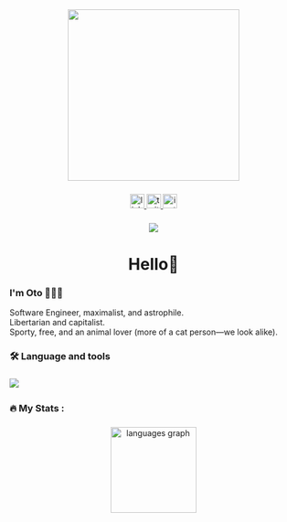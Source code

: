 <div align="center">
  <img height="300" src="https://images-wixmp-ed30a86b8c4ca887773594c2.wixmp.com/f/31720222-1ebc-4a40-ac55-aa86f2720468/db5hfk5-ad7cf820-7ae0-4c17-8a07-6b8530a8dea3.gif?token=eyJ0eXAiOiJKV1QiLCJhbGciOiJIUzI1NiJ9.eyJzdWIiOiJ1cm46YXBwOjdlMGQxODg5ODIyNjQzNzNhNWYwZDQxNWVhMGQyNmUwIiwiaXNzIjoidXJuOmFwcDo3ZTBkMTg4OTgyMjY0MzczYTVmMGQ0MTVlYTBkMjZlMCIsIm9iaiI6W1t7InBhdGgiOiJcL2ZcLzMxNzIwMjIyLTFlYmMtNGE0MC1hYzU1LWFhODZmMjcyMDQ2OFwvZGI1aGZrNS1hZDdjZjgyMC03YWUwLTRjMTctOGEwNy02Yjg1MzBhOGRlYTMuZ2lmIn1dXSwiYXVkIjpbInVybjpzZXJ2aWNlOmZpbGUuZG93bmxvYWQiXX0.N2XdrKywtsBlmAsV4RM12Kt94YhNjwA_CcHTrvdvLc4"  />
</div>

###

<div align="center">
  <a href="https://www.linkedin.com/in/otosharvashidze/" target="_blank">
    <img src="https://img.shields.io/static/v1?message=LinkedIn&logo=linkedin&label=&color=0077B5&logoColor=white&labelColor=&style=for-the-badge" height="25" alt="linkedin logo"  />
  </a>
  <a href="https://x.com/OSharvashidze" target="_blank">
    <img src="https://img.shields.io/static/v1?message=Twitter&logo=twitter&label=&color=1DA1F2&logoColor=white&labelColor=&style=for-the-badge" height="25" alt="twitter logo"  />
  </a>
  <a href="https://www.instagram.com/otoadastra" target="_blank">
    <img src="https://img.shields.io/static/v1?message=Instagram&logo=instagram&label=&color=E4405F&logoColor=white&labelColor=&style=for-the-badge" height="25" alt="instagram logo"  />
  </a>
</div>

###

<div align="center">
  <img src="https://visitor-badge.laobi.icu/badge?page_id=otoadastra.otoadastra&"  />
</div>

###

<h1 align="center">Hello👋</h1>

###


<p align="left">
  <h3><strong>I'm Oto 🧑🏻‍💻</strong></h3>
  Software Engineer, maximalist, and astrophile.<br/>
  Libertarian and capitalist.<br/>
  Sporty, free, and an animal lover (more of a cat person—we look alike).
</p>


###

<h3 align="left">🛠 Language and tools</h3>

###

<div align="left">
  <img src="https://skillicons.dev/icons?i=ts,js,next,react,nodejs,express,mongodb,sass,tailwind,swift" />
  <img width="12" />
</div>

###

<h3 align="left">🔥   My Stats :</h3>

###

<div align="center">
  <img src="https://github-readme-stats.vercel.app/api/top-langs?username=otoadastra&locale=en&hide_title=false&layout=compact&card_width=320&langs_count=5&theme=dracula&hide_border=false&order=2" height="150" alt="languages graph"  />
</div>

###
